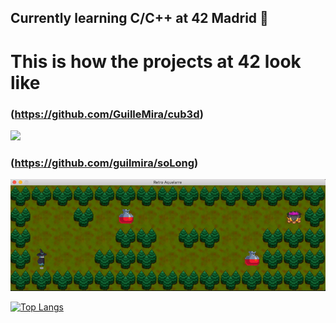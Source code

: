 ## Currently learning C/C++ at 42 Madrid 📜


# This is how the projects at 42 look like

### (https://github.com/GuilleMira/cub3d)
![](https://github.com/GuilleMira/GuilleMira/blob/main/gif/show_off.gif)

### (https://github.com/guilmira/soLong)
![](https://github.com/guilmira/guilmira/blob/main/gif/soLong.gif)


[![Top Langs](https://github-readme-stats.vercel.app/api/top-langs/?username=GuilleMira&layout=compact)](https://github.com/anuraghazra/github-readme-stats)



